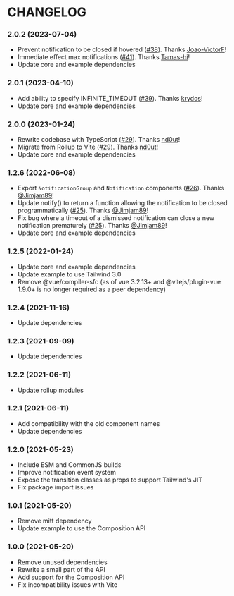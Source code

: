 # CHANGELOG

<a name="2.0.2"></a>

### 2.0.2 (2023-07-04)

- Prevent notification to be closed if hovered ([#38](https://github.com/emmanuelsw/notiwind/pull/38)). Thanks [Joao-VictorF](https://github.com/Joao-VictorF)!
- Immediate effect max notifications ([#41](https://github.com/emmanuelsw/notiwind/pull/41)). Thanks [Tamas-hi](Tamas-hi)!
- Update core and example dependencies

<a name="2.0.1"></a>

### 2.0.1 (2023-04-10)

- Add ability to specify INFINITE_TIMEOUT ([#39](https://github.com/emmanuelsw/notiwind/pull/39)). Thanks [krydos](https://github.com/krydos)!
- Update core and example dependencies

<a name="2.0.0"></a>

### 2.0.0 (2023-01-24)

- Rewrite codebase with TypeScript ([#29](https://github.com/emmanuelsw/notiwind/pull/29)). Thanks [nd0ut](https://github.com/nd0ut)!
- Migrate from Rollup to Vite ([#29](https://github.com/emmanuelsw/notiwind/pull/29)). Thanks [nd0ut](https://github.com/nd0ut)!
- Update core and example dependencies

<a name="1.2.6"></a>

### 1.2.6 (2022-06-08)

- Export `NotificationGroup` and `Notification` components ([#26](https://github.com/emmanuelsw/notiwind/pull/26)). Thanks [@Jimjam89](https://github.com/Jimjam89)!
- Update notify() to return a function allowing the notification to be closed programmatically ([#25](https://github.com/emmanuelsw/notiwind/pull/25)). Thanks [@Jimjam89](https://github.com/Jimjam89)!
- Fix bug where a timeout of a dismissed notification can close a new notification prematurely ([#25](https://github.com/emmanuelsw/notiwind/pull/25)). Thanks [@Jimjam89](https://github.com/Jimjam89)!
- Update core and example dependencies

<a name="1.2.5"></a>

### 1.2.5 (2022-01-24)

- Update core and example dependencies
- Update example to use Tailwind 3.0
- Remove @vue/compiler-sfc (as of vue 3.2.13+ and @vitejs/plugin-vue 1.9.0+ is no longer required as a peer dependency)

<a name="1.2.4"></a>

### 1.2.4 (2021-11-16)

- Update dependencies

<a name="1.2.3"></a>

### 1.2.3 (2021-09-09)

- Update dependencies

<a name="1.2.2"></a>

### 1.2.2 (2021-06-11)

- Update rollup modules

<a name="1.2.1"></a>

### 1.2.1 (2021-06-11)

- Add compatibility with the old component names
- Update dependencies

<a name="1.2.0"></a>

### 1.2.0 (2021-05-23)

- Include ESM and CommonJS builds
- Improve notification event system
- Expose the transition classes as props to support Tailwind's JIT
- Fix package import issues

<a name="1.0.1"></a>

### 1.0.1 (2021-05-20)

- Remove mitt dependency
- Update example to use the Composition API

<a name="1.0.0"></a>

### 1.0.0 (2021-05-20)

- Remove unused dependencies
- Rewrite a small part of the API
- Add support for the Composition API
- Fix incompatibility issues with Vite
